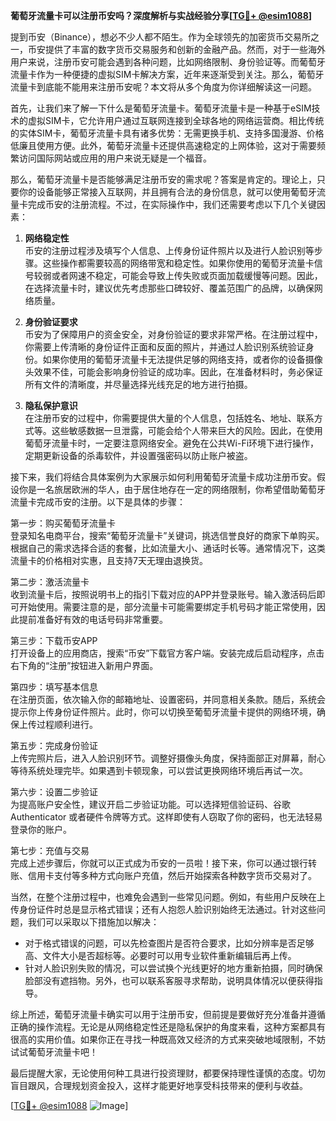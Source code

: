 **葡萄牙流量卡可以注册币安吗？深度解析与实战经验分享[[TG💪+ @esim1088](https://t.me/s/esim1088)]**

提到币安（Binance），想必不少人都不陌生。作为全球领先的加密货币交易所之一，币安提供了丰富的数字货币交易服务和创新的金融产品。然而，对于一些海外用户来说，注册币安可能会遇到各种问题，比如网络限制、身份验证等。而葡萄牙流量卡作为一种便捷的虚拟SIM卡解决方案，近年来逐渐受到关注。那么，葡萄牙流量卡到底能不能用来注册币安呢？本文将从多个角度为你详细解读这一问题。

首先，让我们来了解一下什么是葡萄牙流量卡。葡萄牙流量卡是一种基于eSIM技术的虚拟SIM卡，它允许用户通过互联网连接到全球各地的网络运营商。相比传统的实体SIM卡，葡萄牙流量卡具有诸多优势：无需更换手机、支持多国漫游、价格低廉且使用方便。此外，葡萄牙流量卡还提供高速稳定的上网体验，这对于需要频繁访问国际网站或应用的用户来说无疑是一个福音。

那么，葡萄牙流量卡是否能够满足注册币安的需求呢？答案是肯定的。理论上，只要你的设备能够正常接入互联网，并且拥有合法的身份信息，就可以使用葡萄牙流量卡完成币安的注册流程。不过，在实际操作中，我们还需要考虑以下几个关键因素：

1. **网络稳定性**  
   币安的注册过程涉及填写个人信息、上传身份证件照片以及进行人脸识别等步骤。这些操作都需要较高的网络带宽和稳定性。如果你使用的葡萄牙流量卡信号较弱或者网速不稳定，可能会导致上传失败或页面加载缓慢等问题。因此，在选择流量卡时，建议优先考虑那些口碑较好、覆盖范围广的品牌，以确保网络质量。

2. **身份验证要求**  
   币安为了保障用户的资金安全，对身份验证的要求非常严格。在注册过程中，你需要上传清晰的身份证件正面和反面的照片，并通过人脸识别系统验证身份。如果你使用的葡萄牙流量卡无法提供足够的网络支持，或者你的设备摄像头效果不佳，可能会影响身份验证的成功率。因此，在准备材料时，务必保证所有文件的清晰度，并尽量选择光线充足的地方进行拍摄。

3. **隐私保护意识**  
   在注册币安的过程中，你需要提供大量的个人信息，包括姓名、地址、联系方式等。这些敏感数据一旦泄露，可能会给个人带来巨大的风险。因此，在使用葡萄牙流量卡时，一定要注意网络安全。避免在公共Wi-Fi环境下进行操作，定期更新设备的杀毒软件，并设置强密码以防止账户被盗。

接下来，我们将结合具体案例为大家展示如何利用葡萄牙流量卡成功注册币安。假设你是一名旅居欧洲的华人，由于居住地存在一定的网络限制，你希望借助葡萄牙流量卡完成币安的注册。以下是具体的步骤：

第一步：购买葡萄牙流量卡  
登录知名电商平台，搜索“葡萄牙流量卡”关键词，挑选信誉良好的商家下单购买。根据自己的需求选择合适的套餐，比如流量大小、通话时长等。通常情况下，这类流量卡的价格相对实惠，且支持7天无理由退换货。

第二步：激活流量卡  
收到流量卡后，按照说明书上的指引下载对应的APP并登录账号。输入激活码后即可开始使用。需要注意的是，部分流量卡可能需要绑定手机号码才能正常使用，因此提前准备好有效的电话号码非常重要。

第三步：下载币安APP  
打开设备上的应用商店，搜索“币安”下载官方客户端。安装完成后启动程序，点击右下角的“注册”按钮进入新用户界面。

第四步：填写基本信息  
在注册页面，依次输入你的邮箱地址、设置密码，并同意相关条款。随后，系统会提示你上传身份证件照片。此时，你可以切换至葡萄牙流量卡提供的网络环境，确保上传过程顺利进行。

第五步：完成身份验证  
上传完照片后，进入人脸识别环节。调整好摄像头角度，保持面部正对屏幕，耐心等待系统处理完毕。如果遇到卡顿现象，可以尝试更换网络环境后再试一次。

第六步：设置二步验证  
为提高账户安全性，建议开启二步验证功能。可以选择短信验证码、谷歌 Authenticator 或者硬件令牌等方式。这样即使有人窃取了你的密码，也无法轻易登录你的账户。

第七步：充值与交易  
完成上述步骤后，你就可以正式成为币安的一员啦！接下来，你可以通过银行转账、信用卡支付等多种方式向账户充值，然后开始探索各种数字货币交易对了。

当然，在整个注册过程中，也难免会遇到一些常见问题。例如，有些用户反映在上传身份证件时总是显示格式错误；还有人抱怨人脸识别始终无法通过。针对这些问题，我们可以采取以下措施加以解决：

- 对于格式错误的问题，可以先检查图片是否符合要求，比如分辨率是否足够高、文件大小是否超标等。必要时可以用专业软件重新编辑后再上传。
- 针对人脸识别失败的情况，可以尝试换个光线更好的地方重新拍摄，同时确保脸部没有遮挡物。另外，也可以联系客服寻求帮助，说明具体情况以便获得指导。

综上所述，葡萄牙流量卡确实可以用于注册币安，但前提是要做好充分准备并遵循正确的操作流程。无论是从网络稳定性还是隐私保护的角度来看，这种方案都具有很高的实用价值。如果你正在寻找一种既高效又经济的方式来突破地域限制，不妨试试葡萄牙流量卡吧！

最后提醒大家，无论使用何种工具进行投资理财，都要保持理性谨慎的态度。切勿盲目跟风，合理规划资金投入，这样才能更好地享受科技带来的便利与收益。

[[TG💪+ @esim1088](https://t.me/s/esim1088) ![Image](https://i.postimg.cc/4NQfJmqS/Snipaste-2025-05-13-00-14-12.png)]